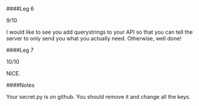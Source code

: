 ####Leg 6

9/10

I would like to see you add querystrings to your API so that you can tell 
the server to only send you what you actually need. Otherwise, well done!


####Leg 7

10/10

NICE.


####Notes

Your secret.py is on github. You should remove it and change all the keys.
